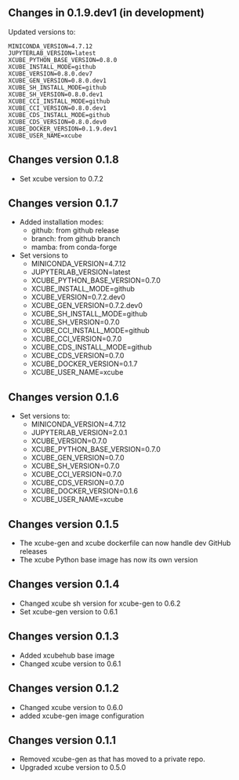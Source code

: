 ## Changes in 0.1.9.dev1 (in development)

Updated versions to:

    MINICONDA_VERSION=4.7.12
    JUPYTERLAB_VERSION=latest
    XCUBE_PYTHON_BASE_VERSION=0.8.0
    XCUBE_INSTALL_MODE=github
    XCUBE_VERSION=0.8.0.dev7
    XCUBE_GEN_VERSION=0.8.0.dev1
    XCUBE_SH_INSTALL_MODE=github
    XCUBE_SH_VERSION=0.8.0.dev1
    XCUBE_CCI_INSTALL_MODE=github
    XCUBE_CCI_VERSION=0.8.0.dev1
    XCUBE_CDS_INSTALL_MODE=github
    XCUBE_CDS_VERSION=0.8.0.dev0
    XCUBE_DOCKER_VERSION=0.1.9.dev1
    XCUBE_USER_NAME=xcube
## Changes version 0.1.8

- Set xcube version to 0.7.2

## Changes version 0.1.7

- Added installation modes:
  - github: from github release
  - branch: from github branch
  - mamba: from conda-forge
- Set versions to
  - MINICONDA_VERSION=4.7.12
  - JUPYTERLAB_VERSION=latest
  - XCUBE_PYTHON_BASE_VERSION=0.7.0
  - XCUBE_INSTALL_MODE=github
  - XCUBE_VERSION=0.7.2.dev0
  - XCUBE_GEN_VERSION=0.7.2.dev0
  - XCUBE_SH_INSTALL_MODE=github
  - XCUBE_SH_VERSION=0.7.0
  - XCUBE_CCI_INSTALL_MODE=github
  - XCUBE_CCI_VERSION=0.7.0
  - XCUBE_CDS_INSTALL_MODE=github
  - XCUBE_CDS_VERSION=0.7.0
  - XCUBE_DOCKER_VERSION=0.1.7
  - XCUBE_USER_NAME=xcube

## Changes version 0.1.6

- Set versions to:
  - MINICONDA_VERSION=4.7.12
  - JUPYTERLAB_VERSION=2.0.1
  - XCUBE_VERSION=0.7.0
  - XCUBE_PYTHON_BASE_VERSION=0.7.0
  - XCUBE_GEN_VERSION=0.7.0
  - XCUBE_SH_VERSION=0.7.0
  - XCUBE_CCI_VERSION=0.7.0
  - XCUBE_CDS_VERSION=0.7.0
  - XCUBE_DOCKER_VERSION=0.1.6
  - XCUBE_USER_NAME=xcube    

## Changes version 0.1.5

- The xcube-gen and xcube dockerfile can now handle 
  dev GitHub releases
- The xcube Python base image has now its own version  

## Changes version 0.1.4

* Changed xcube sh version for xcube-gen to 0.6.2
* Set xcube-gen version to 0.6.1

## Changes version 0.1.3

* Added xcubehub base image
* Changed xcube version to 0.6.1

## Changes version 0.1.2

* Changed xcube version to 0.6.0
* added xcube-gen image configuration 

## Changes version 0.1.1

* Removed xcube-gen as that has moved to a private repo. 
* Upgraded xcube version to 0.5.0 
